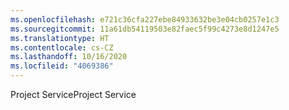 ```yaml
---
ms.openlocfilehash: e721c36cfa227ebe84933632be3e04cb0257e1c3
ms.sourcegitcommit: 11a61db54119503e82faec5f99c4273e8d1247e5
ms.translationtype: HT
ms.contentlocale: cs-CZ
ms.lasthandoff: 10/16/2020
ms.locfileid: "4069386"
---
```

<span data-ttu-id="e6161-101">Project Service</span><span class="sxs-lookup"><span data-stu-id="e6161-101">Project Service</span></span>
